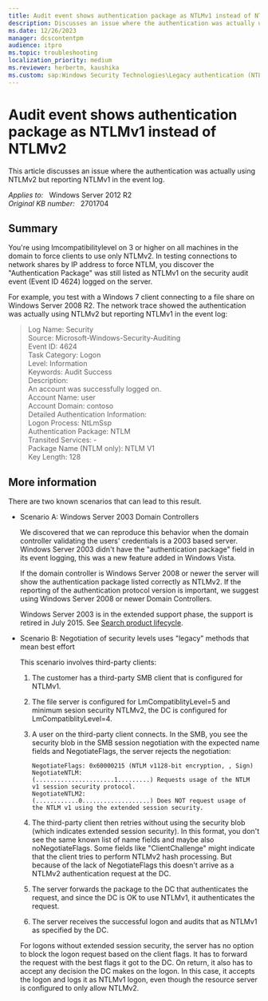 ```yaml
---
title: Audit event shows authentication package as NTLMv1 instead of NTLMv2
description: Discusses an issue where the authentication was actually using NTLMv2 but reporting NTLMv1 in the event log.
ms.date: 12/26/2023
manager: dcscontentpm
audience: itpro
ms.topic: troubleshooting
localization_priority: medium
ms.reviewer: herbertm, kaushika
ms.custom: sap:Windows Security Technologies\Legacy authentication (NTLM), csstroubleshoot
---
```

# Audit event shows authentication package as NTLMv1 instead of NTLMv2

This article discusses an issue where the authentication was actually using NTLMv2 but reporting NTLMv1 in the event log.

_Applies to:_ &nbsp; Windows Server 2012 R2  
_Original KB number:_ &nbsp; 2701704

## Summary

You're using lmcompatibilitylevel on 3 or higher on all machines in the domain to force clients to use only NTLMv2. In testing connections to network shares by IP address to force NTLM, you discover the "Authentication Package" was still listed as NTLMv1 on the security audit event (Event ID 4624) logged on the server.

For example, you test with a Windows 7 client connecting to a file share on Windows Server 2008 R2. The network trace showed the authentication was actually using NTLMv2 but reporting NTLMv1 in the event log:

> Log Name:      Security  
Source:        Microsoft-Windows-Security-Auditing  
Event ID:      4624  
Task Category: Logon  
Level:         Information  
Keywords:      Audit Success  
Description:  
An account was successfully logged on.  
                Account Name:                               user  
                Account Domain:                            contoso  
Detailed Authentication Information:  
                Logon Process:                 NtLmSsp  
                Authentication Package:             NTLM  
                Transited Services:         -  
                Package Name (NTLM only):     NTLM V1  
                Key Length:                       128  

## More information

There are two known scenarios that can lead to this result.

- Scenario A: Windows Server 2003 Domain Controllers  

    We discovered that we can reproduce this behavior when the domain controller validating the users' credentials is a 2003 based server. Windows Server 2003 didn't have the "authentication package" field in its event logging, this was a new feature added in Windows Vista.

    If the domain controller is Windows Server 2008 or newer the server will show the authentication package listed correctly as NTLMv2. If the reporting of the authentication protocol version is important, we suggest using Windows Server 2008 or newer Domain Controllers.

    Windows Server 2003 is in the extended support phase, the support is retired in July 2015. See [Search product lifecycle](https://support.microsoft.com/lifecycle/?c2=1163).

- Scenario B: Negotiation of security levels uses "legacy" methods that mean best effort

    This scenario involves third-party clients:

    1. The customer has a third-party SMB client that is configured for NTLMv1.
    2. The file server is configured for LmCompatiblityLevel=5 and minimum sesion security NTLMv2, the DC is configured for LmCompatiblityLevel=4.
    3. A user on the third-party client connects. In the SMB, you see the security blob in the SMB session negotiation with the expected name fields and NegotiateFlags, the server rejects the negotiation:

        ```console
        NegotiateFlags: 0x60000215 (NTLM v1128-bit encryption, , Sign)
        NegotiateNTLM:                    (......................1.........) Requests usage of the NTLM v1 session security protocol.
        NegotiateNTLM2:                   (............0...................) Does NOT request usage of the NTLM v1 using the extended session security.
        ```

    4. The third-party client then retries without using the security blob (which indicates extended session security). In this format, you don't see the same known list of name fields and maybe also noNegotiateFlags. Some fields like "ClientChallenge" might indicate that the client tries to perform NTLMv2 hash processing. But because of the lack of NegotiateFlags this doesn't arrive as a NTLMv2 authentication request at the DC.
    5. The server forwards the package to the DC that authenticates the request, and since the DC is OK to use NTLMv1, it authenticates the request.
    6. The server receives the successful logon and audits that as NTLMv1 as specified by the DC.

    For logons without extended session security, the server has no option to block the logon request based on the client flags. It has to forward the request with the best flags it got to the DC. On return, it also has to accept any decision the DC makes on the logon. In this case, it accepts the logon and logs it as NTLMv1 logon, even though the resource server is configured to only allow NTLMv2.
